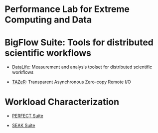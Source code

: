 <!-- -*-Mode: markdown;-*- -->

<!-- $Id: e0eb55b1c18e134e77b6636061f5b57eab3f0ba7 $ -->


Performance Lab for Extreme Computing and Data
=============================================================================

# BigFlow Suite: Tools for distributed scientific workflows

* [DataLife](https://github.com/pnnl/datalife): Measurement and analysis toolset for distributed scientific workflows

* [TAZeR](https://github.com/pnnl/tazer): Transparent Asynchronous Zero-copy Remote I/O


# Workload Characterization

* [PERFECT Suite](https://github.com/pnnl/perfect)

* [SEAK Suite](https://github.com/pnnl/seak)

